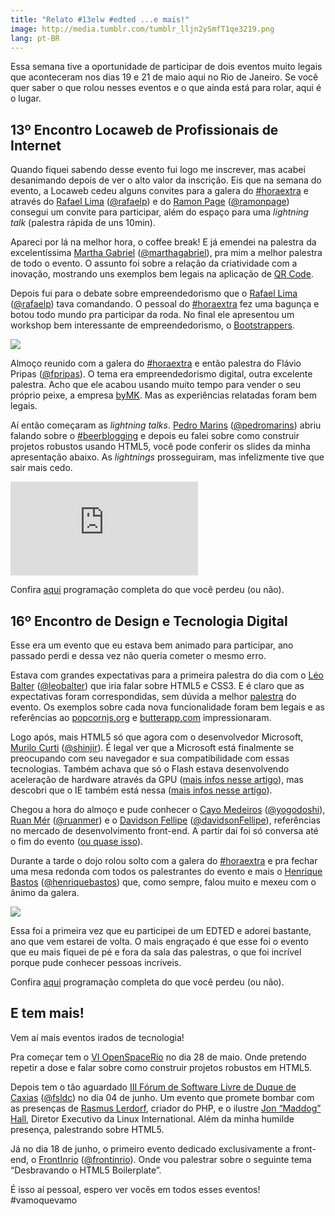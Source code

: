 ```yaml
---
title: "Relato #13elw #edted ...e mais!"
image: http://media.tumblr.com/tumblr_lljn2ySmfT1qe3219.png
lang: pt-BR
---
```


Essa semana tive a oportunidade de participar de dois eventos muito legais que aconteceram nos dias 19 e 21 de maio aqui no Rio de Janeiro. Se você quer saber o que rolou nesses eventos e o que ainda está para rolar, aqui é o lugar.

<!-- more -->

## 13º Encontro Locaweb de Profissionais de Internet

Quando fiquei sabendo desse evento fui logo me inscrever, mas acabei desanimando depois de ver o alto valor da inscrição. Eis que na semana do evento, a Locaweb cedeu alguns convites para a galera do [#horaextra](http://horaextra.org) e através do [Rafael Lima](http://rafael.adm.br/) ([@rafaelp](http://twitter.com/rafaelp)) e do [Ramon Page](http://ramonpage.com/) ([@ramonpage](http://twitter.com/ramonpage)) consegui um convite para participar, além do espaço para uma *lightning talk* (palestra rápida de uns 10min).

Apareci por lá na melhor hora, o coffee break! E já emendei na palestra da excelentíssima [Martha Gabriel](http://www.martha.com.br/) ([@marthagabriel](http://twitter.com/marthagabriel)), pra mim a melhor palestra de todo o evento. O assunto foi sobre a relação da criatividade com a inovação, mostrando uns exemplos  bem legais na aplicação de [QR Code](http://pt.wikipedia.org/wiki/C%C3%B3digo_QR).

Depois fui para o debate sobre empreendedorismo que o [Rafael Lima](http://rafael.adm.br/) ([@rafaelp](http://twitter.com/rafaelp)) tava comandando. O pessoal do [#horaextra](http://horaextra.org) fez uma bagunça e botou todo mundo pra participar da roda. No final ele apresentou um workshop bem interessante de empreendedorismo, o [Bootstrappers](http://www.bootstrappers.com.br/workshop/).

![](http://media.tumblr.com/tumblr_lmcj2yFD4E1qe3219.jpg)

Almoço reunido com a galera do  [#horaextra](http://horaextra.org) e então palestra do Flávio Pripas ([@fpripas](http://twitter.com/#!/fpripas)). O tema era empreendedorismo digital, outra excelente palestra. Acho que ele acabou usando muito tempo para vender o seu próprio peixe, a empresa [byMK](http://www.bymk.com.br/). Mas as experiências relatadas foram bem legais.

Aí então começaram as *lightning talks*. [Pedro Marins](http://pedromarins.com/) ([@pedromarins](http://twitter.com/#!/pedromarins)) abriu falando sobre o [#beerblogging](http://beerblogging.org) e depois eu falei sobre como construir projetos robustos usando HTML5, você pode conferir os slides da minha apresentação abaixo. As *lightnings* prosseguiram, mas infelizmente tive que sair mais cedo.

<div class="iframe-wrap">
  <iframe src="http://www.slideshare.net/slideshow/embed_code/8032838" frameborder="0" allowfullscreen="true">
  </iframe>
</div>

Confira [aqui](http://www.locaweb.com.br/encontro/programacao.html) programação completa do que você perdeu (ou não).

## 16º Encontro de Design e Tecnologia Digital

Esse era um evento que eu estava bem animado para participar, ano passado perdi e dessa vez não queria cometer o mesmo erro.

Estava com grandes expectativas para a primeira palestra do dia com o <a href="http://leobalter.net/" target="_blank">Léo Balter</a> (<a href="http://twitter.com/leobalter" target="_blank">@leobalter</a>) que iria falar sobre HTML5 e CSS3. E é claro que as expectativas foram correspondidas, sem dúvida a melhor <a href="http://www.slideshare.net/leobalter/realize-mais-com-html-5-e-css-3-16-edted-rj" target="_blank">palestra</a> do evento. Os exemplos sobre cada nova funcionalidade foram bem legais e as referências ao <a href="http://popcornjs.org" target="_blank">popcornjs.org</a> e <a href="http://butterapp.com" target="_blank">butterapp.com</a> impressionaram.

Logo após, mais HTML5&#160;só que agora com o desenvolvedor Microsoft, <a href="http://coding4windows.wordpress.com/" target="_blank">Murilo Curti</a> (<a href="http://twitter.com/#!/Shinjir" target="_blank">@shinjir</a>). É legal ver que a Microsoft está finalmente se preocupando com seu navegador e sua compatibilidade com essas tecnologias. Também achava que só o Flash estava desenvolvendo aceleração de hardware através da GPU (<a href="http://www.dotinga.com/2011/03/woooohooo-flash-molehill-gpu-accelerated-3d/" target="_blank">mais infos nesse artigo</a>), mas descobri que o IE também está nessa (<a href="http://www.engadget.com/2009/11/20/internet-explorer-9-to-sport-gpu-acceleration-and-html5-support/" target="_blank">mais infos nesse artigo</a>).

Chegou a hora do almoço e pude conhecer o <a href="http://www.yogodoshi.com/blog" target="_blank">Cayo Medeiros</a> (<a href="http://twitter.com/yogodoshi" target="_blank"><span class="at-text">@yogodoshi</span></a>), <a href="http://ruanmer.com/" target="_blank">Ruan Mér</a> (<a href="http://twitter.com/ruanmer" target="_blank">@ruanmer</a>) e o <a href="http://fellipe.com" target="_blank">Davidson Fellipe</a> (<span class="tweet-user-name"><a title="davidson fellipe " href="http://twitter.com/davidsonFellipe" target="_blank">@davidsonFellipe</a></span>), referências no mercado de desenvolvimento front-end. A partir daí foi só conversa até o fim do evento (<a href="http://yfrog.com/gy9rarjj" target="_blank">ou quase isso</a>).

Durante a tarde o dojo rolou solto com a galera do <a href="http://horaextra.org" target="_blank">#horaextra</a> e pra fechar uma mesa redonda com todos os palestrantes do evento e mais o <a href="http://henriquebastos.net/" target="_blank">Henrique Bastos</a> (<a href="http://twitter.com/#!/henriquebastos" target="_blank">@henriquebastos</a>) que, como sempre, falou muito e mexeu com o ânimo da galera.

<img src="http://media.tumblr.com/tumblr_lmcjt1LOeP1qe3219.jpg"/>

Essa foi a primeira vez que eu participei de um EDTED e adorei bastante, ano que vem estarei de volta. O mais engraçado é que esse foi o evento que eu mais fiquei de pé e fora da sala das palestras, o que foi incrível porque pude conhecer pessoas incríveis.

Confira [aqui](http://www.edted.com.br/edted-16/download/edted_16_programacao_rj_detalhada.pdf) programação completa do que você perdeu (ou não).

## E tem mais!

Vem aí mais eventos irados de tecnologia!

Pra começar tem o [VI OpenSpaceRio](http://openspacerio.org/) no dia 28 de maio. Onde pretendo repetir a dose e falar sobre como construir projetos robustos em HTML5.

Depois tem o tão aguardado <a href="http://forumsoftwarelivre.com.br/2011/" target="_blank">III Fórum de Software Livre de Duque de Caxias</a> (<a href="http://twitter.com/#!/fsldc" target="_blank">@fsldc</a>) no dia 04 de junho. Um evento que promete bombar com as presenças de <a href="http://forumsoftwarelivre.com.br/2011/?q=rasmus-lerdorf" target="_blank">Rasmus Lerdorf</a>, criador do PHP, e o ilustre <a href="http://forumsoftwarelivre.com.br/2011/?q=node/16" target="_blank">Jon &#8220;Maddog&#8221; Hall</a>, Diretor Executivo da Linux International. Além da minha humilde presença, palestrando sobre HTML5.

Já no dia 18 de junho, o primeiro evento dedicado exclusivamente a front-end, o <a href="http://www.frontinrio.com.br/" target="_blank">FrontInrio</a> (<a href="http://twitter.com/#!/frontinrio" target="_blank">@frontinrio</a>). Onde vou palestrar sobre o seguinte tema &#8220;Desbravando o HTML5 Boilerplate&#8221;.

É isso aí pessoal, espero ver vocês em todos esses eventos! #vamoquevamo

<script src="http://b.scorecardresearch.com/beacon.js?c1=7&amp;c2=7400849&amp;c3=1&amp;c4=&amp;c5=&amp;c6="></script><script src="http://b.scorecardresearch.com/beacon.js?c1=7&amp;c2=7400849&amp;c3=1&amp;c4=&amp;c5=&amp;c6="></script><script src="http://b.scorecardresearch.com/beacon.js?c1=7&amp;c2=7400849&amp;c3=1&amp;c4=&amp;c5=&amp;c6="></script><script src="http://b.scorecardresearch.com/beacon.js?c1=7&amp;c2=7400849&amp;c3=1&amp;c4=&amp;c5=&amp;c6="></script><script src="http://b.scorecardresearch.com/beacon.js?c1=7&amp;c2=7400849&amp;c3=1&amp;c4=&amp;c5=&amp;c6="></script><script src="http://b.scorecardresearch.com/beacon.js?c1=7&amp;c2=7400849&amp;c3=1&amp;c4=&amp;c5=&amp;c6="></script><script src="http://b.scorecardresearch.com/beacon.js?c1=7&amp;c2=7400849&amp;c3=1&amp;c4=&amp;c5=&amp;c6="></script>
